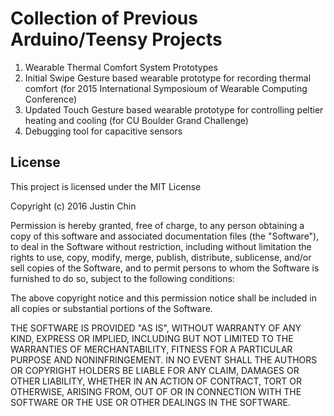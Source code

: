 # Collection of Previous Arduino/Teensy Projects

1. Wearable Thermal Comfort System Prototypes 
  1. Initial Swipe Gesture based wearable prototype for recording thermal comfort (for 2015 International Symposioum of Wearable Computing Conference)
  2. Updated Touch Gesture based wearable prototype for controlling peltier heating and cooling (for CU Boulder Grand Challenge)
  3. Debugging tool for capacitive sensors



## License
This project is licensed under the MIT License

Copyright (c) 2016 Justin Chin

Permission is hereby granted, free of charge, to any person obtaining a copy of this software and associated documentation files (the "Software"), to deal in the Software without restriction, including without limitation the rights to use, copy, modify, merge, publish, distribute, sublicense, and/or sell copies of the Software, and to permit persons to whom the Software is furnished to do so, subject to the following conditions:

The above copyright notice and this permission notice shall be included in all copies or substantial portions of the Software.

THE SOFTWARE IS PROVIDED "AS IS", WITHOUT WARRANTY OF ANY KIND, EXPRESS OR IMPLIED, INCLUDING BUT NOT LIMITED TO THE WARRANTIES OF MERCHANTABILITY, FITNESS FOR A PARTICULAR PURPOSE AND NONINFRINGEMENT. IN NO EVENT SHALL THE AUTHORS OR COPYRIGHT HOLDERS BE LIABLE FOR ANY CLAIM, DAMAGES OR OTHER LIABILITY, WHETHER IN AN ACTION OF CONTRACT, TORT OR OTHERWISE, ARISING FROM, OUT OF OR IN CONNECTION WITH THE SOFTWARE OR THE USE OR OTHER DEALINGS IN THE SOFTWARE.
